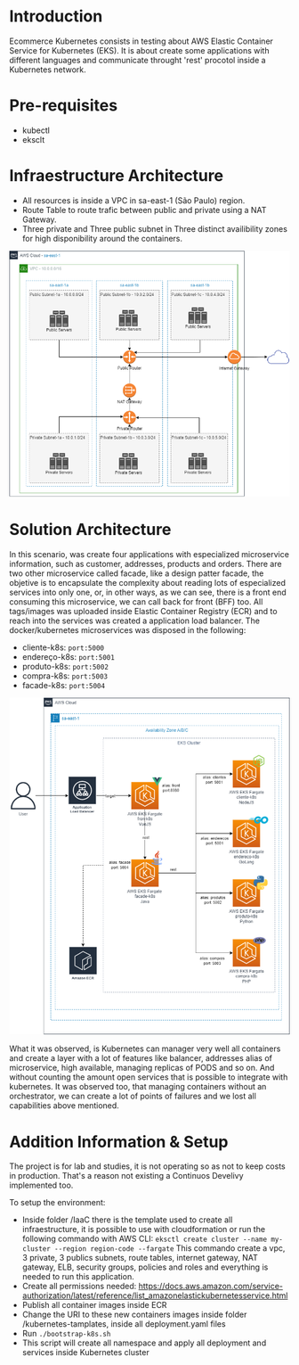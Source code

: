 # **Introduction**

Ecommerce Kubernetes consists in testing about AWS Elastic Container Service for Kubernetes (EKS). It is about create some applications with different languages and communicate throught 'rest' procotol inside a Kubernetes network.

# **Pre-requisites**
- kubectl
- eksclt

# **Infraestructure Architecture**

- All resources is inside a VPC in sa-east-1 (São Paulo) region.
- Route Table to route trafic between public and private using a NAT Gateway.
- Three private and Three public subnet in Three distinct availibility zones for high disponibility around the containers.

![alt text](https://raw.githubusercontent.com/markoshlima/ecommerce-kubernetes/master/docs/Infraestructure%20Architecture.png)

# **Solution Architecture**

In this scenario, was create four applications with especialized microservice information, such as customer, addresses, products and orders. There are two other microservice called facade, like a design patter facade, the objetive is to encapsulate the complexity about reading lots of especialized services into only one, or, in other ways, as we can see, there is a front end consuming this microservice, we can call back for front (BFF) too.
All tags/images was uploaded inside Elastic Container Registry (ECR) and to reach into the services was created a application load balancer.
The docker/kubernetes microservices was disposed in the following:
- cliente-k8s: `port:5000`
- endereço-k8s: `port:5001`
- produto-k8s: `port:5002`
- compra-k8s: `port:5003`
- facade-k8s: `port:5004`

![alt text](https://raw.githubusercontent.com/markoshlima/ecommerce-kubernetes/master/docs/Solution%20Architecture.png)

What it was observed, is Kubernetes can manager very well all containers and create a layer with a lot of features like balancer, addresses alias of microservice, high available, managing replicas of PODS and so on. And without counting the amount open services that is possible to integrate with kubernetes. It was observed too, that managing containers without an orchestrator, we can create a lot of points of failures and we lost all capabilities above mentioned.

# Addition Information & Setup

The project is for lab and studies, it is not operating so as not to keep costs in production. That's a reason not existing a Continuos Develivy implemented too.

To setup the environment:
  - Inside folder /IaaC there is the template used to create all infraestructure, it is possible to use with cloudformation or run the following commando with AWS CLI:
  `eksctl create cluster --name my-cluster --region region-code --fargate`
  This commando create a vpc, 3 private, 3 publics subnets, route tables, internet gateway, NAT gateway, ELB, security groups, policies and roles and everything is needed to run this application.
  - Create all permissions needed: https://docs.aws.amazon.com/service-authorization/latest/reference/list_amazonelastickubernetesservice.html
  - Publish all container images inside ECR
  - Change the URI to these new containers images inside folder /kubernetes-tamplates, inside all deployment.yaml files
  - Run `./bootstrap-k8s.sh`
  - This script will create all namespace and apply all deployment and services inside Kubernetes cluster
  
